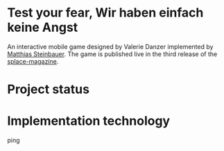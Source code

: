 # Test your fear, Wir haben einfach keine Angst

An interactive mobile game designed by Valerie Danzer implemented by [Matthias Steinbauer](https://steinbauer.org/). The game is published live in the third release of the [splace-magazine](http://www.splace-magazine.com/).

# Project status

# Implementation technology
ping

